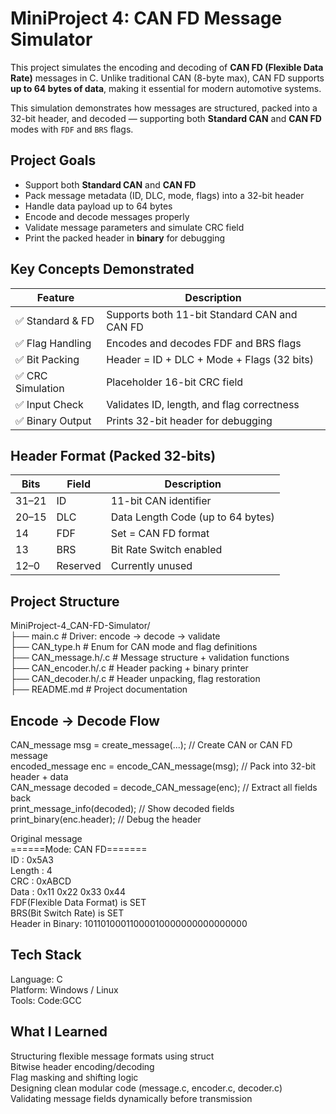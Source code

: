 # MiniProject 4: CAN FD Message Simulator

This project simulates the encoding and decoding of **CAN FD (Flexible Data Rate)** messages in C. Unlike traditional CAN (8-byte max), CAN FD supports **up to 64 bytes of data**, making it essential for modern automotive systems.

This simulation demonstrates how messages are structured, packed into a 32-bit header, and decoded — supporting both **Standard CAN** and **CAN FD** modes with `FDF` and `BRS` flags.

## Project Goals
- Support both **Standard CAN** and **CAN FD**<br>
- Pack message metadata (ID, DLC, mode, flags) into a 32-bit header<br>
- Handle data payload up to 64 bytes<br>
- Encode and decode messages properly<br>
- Validate message parameters and simulate CRC field<br>
- Print the packed header in **binary** for debugging<br>

## Key Concepts Demonstrated

| Feature           | Description                                      |
|------------------|---------------------------------------------------|
| ✅ Standard & FD  | Supports both 11-bit Standard CAN and CAN FD     |
| ✅ Flag Handling  | Encodes and decodes FDF and BRS flags            |
| ✅ Bit Packing    | Header = ID + DLC + Mode + Flags (32 bits)       |
| ✅ CRC Simulation | Placeholder 16-bit CRC field                     |
| ✅ Input Check    | Validates ID, length, and flag correctness       |
| ✅ Binary Output  | Prints 32-bit header for debugging               |

## Header Format (Packed 32-bits)

| Bits     | Field      | Description                                  |
|----------|------------|----------------------------------------------|
| 31–21    | ID         | 11-bit CAN identifier                        |
| 20–15    | DLC        | Data Length Code (up to 64 bytes)            |
| 14       | FDF        | Set = CAN FD format                          |
| 13       | BRS        | Bit Rate Switch enabled                      |
| 12–0     | Reserved   | Currently unused                             |

## Project Structure
MiniProject-4_CAN-FD-Simulator/ <br>
├── main.c # Driver: encode → decode → validate <br>
├── CAN_type.h # Enum for CAN mode and flag definitions<br>
├── CAN_message.h/.c # Message structure + validation functions <br>
├── CAN_encoder.h/.c # Header packing + binary printer <br>
├── CAN_decoder.h/.c # Header unpacking, flag restoration <br>
├── README.md # Project documentation<br>

## Encode → Decode Flow <br>
CAN_message msg = create_message(...);          // Create CAN or CAN FD message <br>
encoded_message enc = encode_CAN_message(msg);  // Pack into 32-bit header + data <br>
CAN_message decoded = decode_CAN_message(enc);  // Extract all fields back <br>
print_message_info(decoded);                    // Show decoded fields <br>
print_binary(enc.header);                       // Debug the header<br>

Original message<br>
======Mode: CAN FD=======<br>
ID : 0x5A3 <br>
Length : 4<br>
CRC : 0xABCD<br>
Data : 0x11 0x22 0x33 0x44 <br>
FDF(Flexible Data Format) is SET<br>
BRS(Bit Switch Rate) is SET<br>
Header in Binary: 10110100011000010000000000000000<br>

## Tech Stack
Language: C<br>
Platform: Windows / Linux<br>
Tools: Code:GCC<br>

## What I Learned
Structuring flexible message formats using struct <br>
Bitwise header encoding/decoding<br>
Flag masking and shifting logic<br>
Designing clean modular code (message.c, encoder.c, decoder.c)<br>
Validating message fields dynamically before transmission<br>



